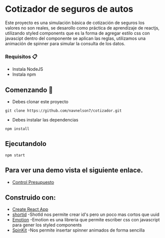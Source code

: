 # Cotizador de seguros de autos
Este proyecto es una simulación básica de cotización de seguros los valores no son reales, se desarollo como práctica de aprendizaje de reactjs, utilizando styled components que es la forma de agregar estilo css con javascipt dentro del componente se aplican las reglas, utilizamos una animación de spinner para simular la consulta de los datos.

### Requisitos 📋
* Instala NodeJS
* Instala npm

## Comenzando 🚀
* Debes clonar este proyecto
```
git clone https://github.com/navnelson7/cotizador.git
```
* Debes instalar las dependencias
```
npm install
```
## Ejecutandolo
```
npm start
```
## Para ver una demo vista el siguiente enlace.
* [Control Presupuesto](https://thirsty-shirley-2ddcc3.netlify.com)


## Construido con:
* [Create React App](https://create-react-app.dev/)
* [shortid](https://www.npmjs.com/package/shortid) -ShotId nos permite crear id's pero un poco mas cortos que uuid
* [Emotion](https://emotion.sh/docs/introduction) -Emotion es una libreria que permite escriber css con javascript para gener los styled components
* [SpinKit](https://tobiasahlin.com/spinkit/) -Nos permite insertar spinner animados de forma sencilla
